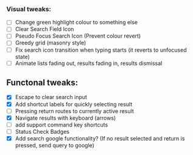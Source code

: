 ### Visual tweaks:

- [ ] Change green highlight colour to something else
- [ ] Clear Search Field Icon
- [ ] Pseudo Focus Search Icon (Prevent colour revert)
- [ ] Greedy grid (masonry style)
- [ ] Fix search icon transition when typing starts (it reverts to unfocused state)
- [ ] Animate lists fading out, results fading in, results dismissal

## Functonal tweaks:

- [x] Escape to clear search input
- [x] Add shortcut labels for quickly selecting result
- [ ] Pressing return routes to currently active result
- [x] Navigate results with keyboard (arrows)
- [ ] add support command key shortcuts
- [ ] Status Check Badges
- [x] Add search google functionality? (If no result selected and return is pressed, send query to google)
